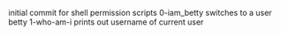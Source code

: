 initial commit for shell permission scripts
0-iam_betty switches to a user betty
1-who-am-i prints out username of current user
